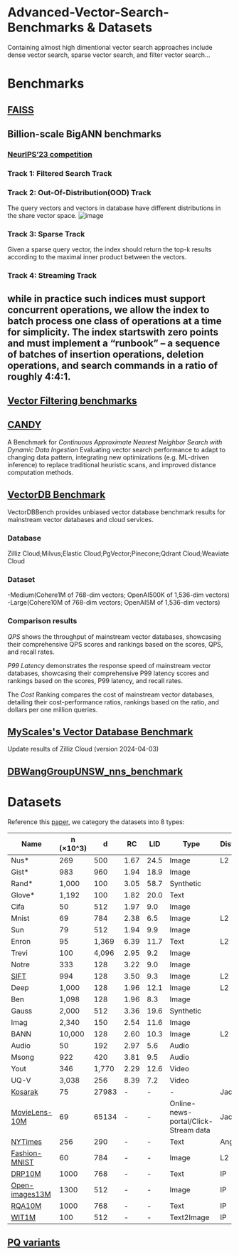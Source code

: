 # Advanced-Vector-Search-Benchmarks & Datasets
   Containing almost high dimentional vector search approaches include dense vector search, sparse vector search, and filter vector search...
# Benchmarks
## [FAISS](https://github.com/facebookresearch/faiss)
## Billion-scale BigANN benchmarks
### [NeurIPS’23 competition](https://arxiv.org/pdf/2409.17424)
### Track 1: Filtered Search Track
### Track 2: Out-Of-Distribution(OOD) Track
The query vectors and vectors in database have different distributions in the share vector space. ![image](https://github.com/RichardWang11/Vector-Search-Benchmark/blob/main/OODtrack.png) 
### Track 3: Sparse Track
Given a sparse query vector, the index should return the top-k results according to the maximal inner product between the vectors.
### Track 4: Streaming Track
while in practice such indices must support concurrent operations, we allow the index to batch process one class of operations at a time for simplicity. The index startswith zero points and must implement a “runbook” – a sequence of batches of insertion operations, deletion operations, and search commands in a ratio of roughly 4:4:1.
---
## [Vector Filtering benchmarks](https://github.com/qdrant/ann-filtering-benchmark-datasets)
## [CANDY](https://arxiv.org/pdf/2406.19651)
A Benchmark for *Continuous Approximate Nearest Neighbor Search with Dynamic Data Ingestion* Evaluating vector search performance to adapt to changing data pattern, integrating new optimizations (e.g. ML-driven inference) to replace traditional heuristic scans, and improved distance computation methods.
## [VectorDB Benchmark](https://zilliz.com/vector-database-benchmark-tool?database=ZillizCloud%2CMilvus%2CElasticCloud%2CPgVector%2CPinecone%2CQdrantCloud%2CWeaviateCloud&dataset=medium&filter=none%2Clow%2Chigh&tab=1)
VectorDBBench provides unbiased vector database benchmark results for mainstream vector databases and cloud services.
### Database
Zilliz Cloud;Milvus;Elastic Cloud;PgVector;Pinecone;Qdrant Cloud;Weaviate Cloud
### Dataset
-Medium(Cohere1M of 768-dim vectors; OpenAI500K of 1,536-dim vectors)
-Large(Cohere10M of 768-dim vectors; OpenAI5M of 1,536-dim vectors)
### Comparison results
*QPS* shows the throughput of mainstream vector databases, showcasing their comprehensive QPS scores and rankings based on the scores, QPS, and recall rates.

*P99 Latency* demonstrates the response speed of mainstream vector databases, showcasing their comprehensive P99 latency scores and rankings based on the scores, P99 latency, and recall rates.

The *Cost* Ranking compares the cost of mainstream vector databases, detailing their cost-performance ratios, rankings based on the ratio, and dollars per one million queries.
## [MyScales's Vector Database Benchmark](https://myscale.github.io/benchmark/#/benchmark)
Update results of Zilliz Cloud (version 2024-04-03)
## [DBWangGroupUNSW_nns_benchmark](https://github.com/DBAIWangGroup/nns_benchmark)
# Datasets
Reference this [paper](https://ieeexplore.ieee.org/abstract/document/8681160), we category the datasets into 8 types:

| Name   | n (×10^3) | d    | RC   | LID  | Type       |Distance|
|--------|-----------|------|------|------|------------|------------|
| Nus*   | 269       | 500  | 1.67 | 24.5 | Image      |L2|
| Gist*  | 983       | 960  | 1.94 | 18.9 | Image      ||
| Rand*  | 1,000     | 100  | 3.05 | 58.7 | Synthetic  ||
| Glove* | 1,192     | 100  | 1.82 | 20.0 | Text       ||
| Cifa   | 50        | 512  | 1.97 | 9.0  | Image      ||
| Mnist  | 69        | 784  | 2.38 | 6.5  | Image      |L2|
| Sun    | 79        | 512  | 1.94 | 9.9  | Image      ||
| Enron  | 95        | 1,369| 6.39 | 11.7 | Text       |L2|
| Trevi  | 100       | 4,096| 2.95 | 9.2  | Image      ||
| Notre  | 333       | 128  | 3.22 | 9.0  | Image      ||
| [SIFT](http://corpus-texmex.irisa.fr/)| 994       | 128  | 3.50 | 9.3  | Image      |L2|
| Deep   | 1,000     | 128  | 1.96 | 12.1 | Image      |L2|
| Ben    | 1,098     | 128  | 1.96 | 8.3  | Image      ||
| Gauss  | 2,000     | 512  | 3.36 | 19.6 | Synthetic  ||
| Imag   | 2,340     | 150  | 2.54 | 11.6 | Image      ||
| BANN   | 10,000    | 128  | 2.60 | 10.3 | Image      |L2|
| Audio  | 50        | 192  | 2.97 | 5.6  | Audio      ||
| Msong  | 922       | 420  | 3.81 | 9.5  | Audio      ||
| Yout   | 346       | 1,770| 2.29 | 12.6 | Video      ||
| UQ-V   | 3,038     | 256  | 8.39 | 7.2  | Video      ||
| [Kosarak](http://fimi.uantwerpen.be/data/)| 75   | 27983 | - | -  | -     |Jaccard|
| [MovieLens-10M](https://grouplens.org/datasets/movielens/10m/)| 69    | 65134 | - | -  | Online-news-portal/Click-Stream data|Jaccard|
|[NYTimes](https://archive.ics.uci.edu/dataset/164/bag+of+words)|256| 290 | - | -  | Text|Angular|
|[Fashion-MNIST](https://github.com/zalandoresearch/fashion-mnist)|60|784| - | -  | Image|L2|
|[DRP10M](https://github.com/IntelLabs/VectorSearchDatasets/tree/main/dpr)|1000|768| - | -  | Text|IP|
|[Open-images13M](https://github.com/IntelLabs/VectorSearchDatasets/tree/main/dpr)|1300|512| - | -  | Image|IP|
|[RQA10M](https://github.com/IntelLabs/VectorSearchDatasets/tree/main/dpr)|1000|768| - | -  | Text|IP|
|[WIT1M](https://github.com/IntelLabs/VectorSearchDatasets/tree/main/dpr)|100|512| - | -  | Text2Image|IP|
    
## [PQ variants](https://raw.githubusercontent.com/wiki/facebookresearch/faiss/PQ_variants_Faiss_annotated.png)
